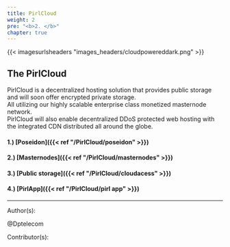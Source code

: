 ```yaml
---
title: PirlCloud
weight: 2
pre: "<b>2. </b>"
chapter: true
---
```


{{< imagesurlsheaders "images_headers/cloudpowereddark.png"  >}}

## The PirlCloud

PirlCloud is a decentralized hosting solution that provides public storage and will soon offer encrypted private storage.  
All utilizing our highly scalable enterprise class monetized masternode network.  
PirlCloud will also enable decentralized DDoS protected web hosting with the integrated CDN distributed all around the globe.

#### 1.) [Poseidon]({{< ref "/PirlCloud/poseidon" >}})

#### 2.) [Masternodes]({{< ref "/PirlCloud/masternodes" >}})

#### 3.) [Public storage]({{< ref "/PirlCloud/cloudacess" >}})

#### 4.) [PirlApp]({{< ref "/PirlCloud/pirl app" >}})

---
Author(s):

@Dptelecom

Contributor(s):
